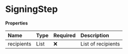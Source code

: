 # SigningStep

**Properties**

| Name       | Type            | Required | Description        |
| :--------- | :-------------- | :------- | :----------------- |
| recipients | List<Recipient> | ❌       | List of recipients |
